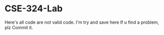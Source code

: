 # CSE-324-Lab
Here's all code are not valid code. I'm try and save here
If u find a problem, plz Commit it.
